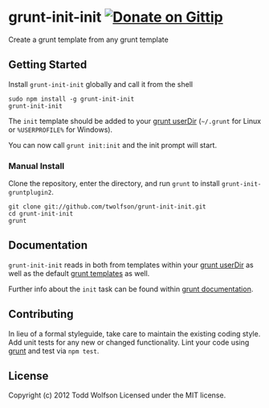 # grunt-init-init [![Donate on Gittip](http://badgr.co/gittip/twolfson.png)](https://www.gittip.com/twolfson/)

Create a grunt template from any grunt template

## Getting Started
Install `grunt-init-init` globally and call it from the shell
```shell
sudo npm install -g grunt-init-init
grunt-init-init
```

The `init` template should be added to your [grunt userDir][grunt_userdir] (`~/.grunt` for Linux or `%USERPROFILE%` for Windows).

You can now call `grunt init:init` and the init prompt will start.

### Manual Install
Clone the repository, enter the directory, and run `grunt` to install `grunt-init-gruntplugin2`.
```shell
git clone git://github.com/twolfson/grunt-init-init.git
cd grunt-init-init
grunt
```

[grunt]: http://gruntjs.com/
[getting_started]: https://github.com/gruntjs/grunt/blob/master/docs/getting_started.md
[grunt_userdir]: https://github.com/gruntjs/grunt/blob/master/docs/api_file.md
[grunt_templates]: https://github.com/gruntjs/grunt/blob/master/docs/task_init.md#built-in-templates
[grunt_init]: https://github.com/gruntjs/grunt/blob/master/docs/task_init.md

## Documentation
`grunt-init-init` reads in both from templates within your [grunt userDir][grunt_userdir] as well as the default [grunt templates][grunt_templates] as well.

Further info about the `init` task can be found within [grunt documentation][grunt_init].

## Contributing
In lieu of a formal styleguide, take care to maintain the existing coding style. Add unit tests for any new or changed functionality. Lint your code using [grunt][grunt] and test via `npm test`.

## License
Copyright (c) 2012 Todd Wolfson
Licensed under the MIT license.
